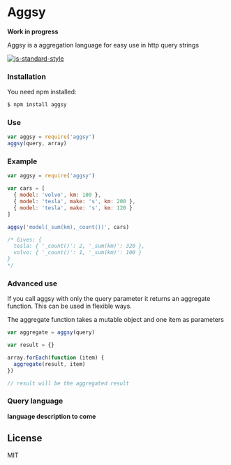 # Aggsy

**Work in progress**

Aggsy is a aggregation language for easy use in http query strings

[![js-standard-style](https://cdn.rawgit.com/feross/standard/master/badge.svg)](https://github.com/feross/standard)

### Installation

You need npm installed:

```sh
$ npm install aggsy
```

### Use

```javascript
var aggsy = require('aggsy')
aggsy(query, array)
```

### Example

```javascript
var aggsy = require('aggsy')

var cars = [
  { model: 'volvo', km: 100 },
  { model: 'tesla', make: 's', km: 200 },
  { model: 'tesla', make: 's', km: 120 }
]

aggsy('model(_sum(km),_count())', cars)

/* Gives: {
  tesla: { '_count()': 2, '_sum(km)': 320 },
  volvo: { '_count()': 1, '_sum(km)': 100 }
}
*/
```

### Advanced use

If you call aggsy with only the query parameter it returns an aggregate function.
This can be used in flexible ways.

The aggregate function takes a mutable object and one item as parameters

```javascript
var aggregate = aggsy(query)

var result = {}

array.forEach(function (item) {
  aggregate(result, item)
})

// result will be the aggregated result

```

### Query language

**language description to come**

License
----

MIT
